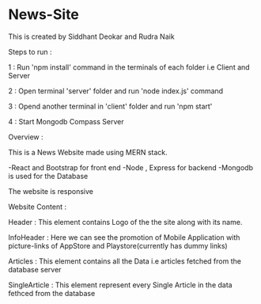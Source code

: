 # News-Site
This is created by Siddhant Deokar and Rudra Naik

Steps to run :

1 : Run 'npm install' command in the terminals of each folder i.e Client and Server

2 : Open terminal 'server' folder and run 'node index.js' command

3 : Opend another terminal in 'client' folder and run 'npm start'

4 : Start Mongodb Compass Server

Overview :

This is a News Website made using MERN stack.

-React and Bootstrap for front end
-Node , Express for backend 
-Mongodb is used for the Database

The website is responsive

Website Content : 

Header 	      : This element contains Logo of the the site along with its name.

InfoHeader    : Here we can see the promotion of Mobile Application with picture-links of AppStore and Playstore(currently has dummy links)

Articles      : This element contains all the Data i.e articles fetched from the database server

SingleArticle : This element represent every Single Article in the data fethced from the database

